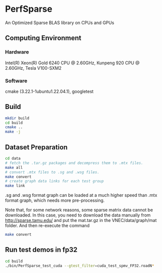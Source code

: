 # PerfSparse
An Optimized Sparse BLAS library on CPUs and GPUs
## Computing Environment
### Hardware
Intel(R) Xeon(R) Gold 6240 CPU @ 2.60GHz,
Kunpeng 920  CPU @ 2.60GHz,
Tesla V100-SXM2

### Software
cmake (3.22.1-1ubuntu1.22.04.1),
googletest

## Build

```bash
mkdir build
cd build
cmake ..
make -j
```
## Dataset Preparation

```bash
cd data
# fetch the .tar.gz packages and decompress them to .mtx files.
make all
# convert .mtx files to .sg and .wsg files.
make convert
# create graph data links for each test group
make link
```
.sg and .wsg format graph can be loaded at a much higher speed than .mtx format graph, which needs more pre-processing.

Note that, for some network reasons, some sparse matrix data cannot be downloaded. In this case, you need to download the data manually from http://sparse.tamu.edu/ and put the mat.tar.gz in the VNEC/data/graph/mat folder. And then re-execute the command

```bash
make convert
```

## Run test demos in fp32

```bash
cd build
./bin/PerfSparse_test_cuda --gtest_filter=cuda_test_spmv_FP32.roadN*